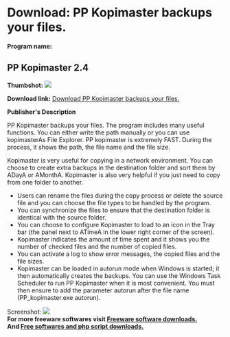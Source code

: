 # Download: PP Kopimaster backups your files.

**Program name:**

## PP Kopimaster 2.4

  
**Thumbshot:** ![](http://www.freewarefiles.com/screenshot/ppkopimaster_md.gif)   
  
**Download link:** [Download PP Kopimaster backups your files.](http://freesoftwares.boysofts.com/PP-Kopimaster_program_19359.html)  
  


**Publisher's Description**  
  


PP Kopimaster backups your files. The program includes many useful functions. You can either write the path manually or you can use kopimasterAs File Explorer. PP kopimaster is extremely FAST. During the process, it shows the path, the file name and the file size. 

Kopimaster is very useful for copying in a network environment. You can choose to create extra backups in the destination folder and sort them by ADayA or AMonthA. Kopimaster is also very helpful if you just need to copy from one folder to another.

  * Users can rename the files during the copy process or delete the source file and you can choose the file types to be handled by the program. 
  * You can synchronize the files to ensure that the destination folder is identical with the source folder. 
  * You can choose to configure Kopimaster to load to an icon in the Tray bar (the panel next to ATimeA in the lower right corner of the screen). 
  * Kopimaster indicates the amount of time spent and it shows you the number of checked files and the number of copied files. 
  * You can activate a log to show error messages, the copied files and the file sizes. 
  * Kopimaster can be loaded in autorun mode when Windows is started; it then automatically creates the backups. 
You can use the Windows Task Scheduler to run PP Kopimaster when it is most convenient. You must then ensure to add the parameter autorun after the file name (PP_kopimaster.exe autorun). 

  
  
Screenshot: ![](http://www.freewarefiles.com/screenshot/ppkopimaster.gif)   
**For more freeware softwares visit [Freeware software downloads.](http://freesoftwares.boysofts.com/)**   
**And [Free softwares and php script downloads.](http://www.boysofts.com/)**
